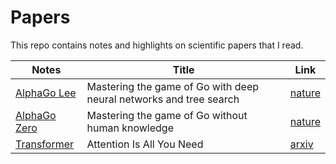 # Papers

This repo contains notes and highlights on scientific papers that I read.

| Notes                                | Title                                                              | Link                                                  |
| ------------------------------------ | ------------------------------------------------------------------ | ----------------------------------------------------- |
| [AlphaGo Lee](./AlphaGo%20Lee.pdf)   | Mastering the game of Go with deep neural networks and tree search | [nature](https://www.nature.com/articles/nature16961) |
| [AlphaGo Zero](./AlphaGo%20Zero.pdf) | Mastering the game of Go without human knowledge                   | [nature](https://www.nature.com/articles/nature24270) |
| [Transformer](./Transformer.pdf)     | Attention Is All You Need                                          | [arxiv](https://arxiv.org/abs/1706.03762)             |

